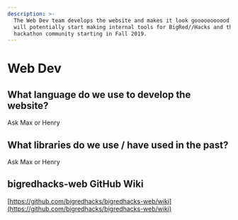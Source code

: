 ```yaml
---
description: >-
  The Web Dev team develops the website and makes it look gooooooooood. They
  will potentially start making internal tools for BigRed//Hacks and the
  hackathon community starting in Fall 2019.
---
```


# Web Dev

## What language do we use to develop the website?

Ask Max or Henry

## What libraries do we use / have used in the past?

Ask Max or Henry

## bigredhacks-web GitHub Wiki

[https://github.com/bigredhacks/bigredhacks-web/wiki](https://github.com/bigredhacks/bigredhacks-web/wiki)

